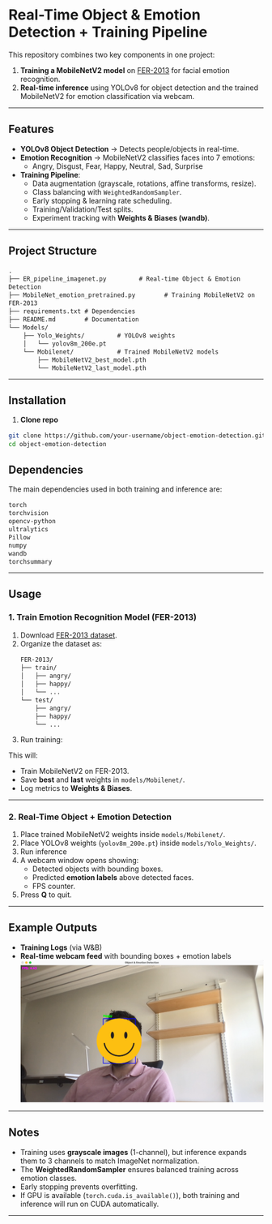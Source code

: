 # Real-Time Object & Emotion Detection + Training Pipeline  

This repository combines two key components in one project:  
1. **Training a MobileNetV2 model** on [FER-2013](https://www.kaggle.com/datasets/msambare/fer2013) for facial emotion recognition.  
2. **Real-time inference** using YOLOv8 for object detection and the trained MobileNetV2 for emotion classification via webcam.  

---

##  Features  
- **YOLOv8 Object Detection** → Detects people/objects in real-time.  
- **Emotion Recognition** → MobileNetV2 classifies faces into 7 emotions:  
  - Angry, Disgust, Fear, Happy, Neutral, Sad, Surprise  
- **Training Pipeline**:  
  - Data augmentation (grayscale, rotations, affine transforms, resize).  
  - Class balancing with `WeightedRandomSampler`.  
  - Early stopping & learning rate scheduling.  
  - Training/Validation/Test splits.  
  - Experiment tracking with **Weights & Biases (wandb)**.  

---

##  Project Structure  
```
.
├── ER_pipeline_imagenet.py         # Real-time Object & Emotion Detection
├── MobileNet_emotion_pretrained.py        # Training MobileNetV2 on FER-2013
├── requirements.txt # Dependencies
├── README.md        # Documentation
└── Models/
    ├── Yolo_Weights/         # YOLOv8 weights
    │   └── yolov8m_200e.pt
    └── Mobilenet/            # Trained MobileNetV2 models
        ├── MobileNetV2_best_model.pth
        └── MobileNetV2_last_model.pth
```

---

##  Installation  

1. **Clone repo**  
```bash
git clone https://github.com/your-username/object-emotion-detection.git
cd object-emotion-detection
```

##  Dependencies  
The main dependencies used in both training and inference are:  
```
torch
torchvision
opencv-python
ultralytics
Pillow
numpy
wandb
torchsummary
```

---

##  Usage  

###  1. Train Emotion Recognition Model (FER-2013)  
1. Download [FER-2013 dataset](https://www.kaggle.com/datasets/msambare/fer2013).  
2. Organize the dataset as:  
   ```
   FER-2013/
   ├── train/
   │   ├── angry/
   │   ├── happy/
   │   └── ...
   └── test/
       ├── angry/
       ├── happy/
       └── ...
   ```
3. Run training:

This will:  
- Train MobileNetV2 on FER-2013.  
- Save **best** and **last** weights in `models/Mobilenet/`.  
- Log metrics to **Weights & Biases**.  

---

###  2. Real-Time Object + Emotion Detection  
1. Place trained MobileNetV2 weights inside `models/Mobilenet/`.  
2. Place YOLOv8 weights (`yolov8m_200e.pt`) inside `models/Yolo_Weights/`.  
3. Run inference
4. A webcam window opens showing:  
   - Detected objects with bounding boxes.  
   - Predicted **emotion labels** above detected faces.  
   - FPS counter.  
5. Press **Q** to quit.  

---

##  Example Outputs  
- **Training Logs** (via W&B)  
- **Real-time webcam feed** with bounding boxes + emotion labels  
![Real-time webcam feed](Asset/Happy.png)

---

##  Notes  
- Training uses **grayscale images** (1-channel), but inference expands them to 3 channels to match ImageNet normalization.  
- The **WeightedRandomSampler** ensures balanced training across emotion classes.  
- Early stopping prevents overfitting.  
- If GPU is available (`torch.cuda.is_available()`), both training and inference will run on CUDA automatically.  

---

